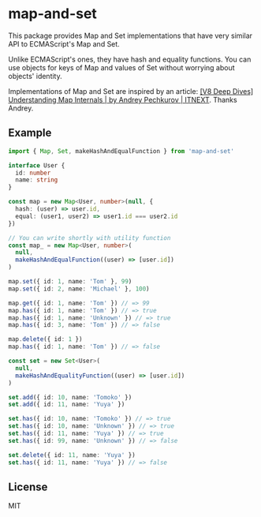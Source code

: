 # map-and-set

This package provides Map and Set implementations that have very similar API to ECMAScript's Map and Set.

Unlike ECMAScript's ones, they have hash and equality functions.
You can use objects for keys of Map and values of Set without worrying about objects' identity.

Implementations of Map and Set are inspired by an article: [\[V8 Deep Dives\] Understanding Map Internals \| by Andrey Pechkurov \| ITNEXT](https://itnext.io/v8-deep-dives-understanding-map-internals-45eb94a183df).
Thanks Andrey.

## Example

```typescript
import { Map, Set, makeHashAndEqualFunction } from 'map-and-set'

interface User {
  id: number
  name: string
}

const map = new Map<User, number>(null, {
  hash: (user) => user.id,
  equal: (user1, user2) => user1.id === user2.id
})

// You can write shortly with utility function
const map_ = new Map<User, number>(
  null,
  makeHashAndEqualFunction((user) => [user.id])
)

map.set({ id: 1, name: 'Tom' }, 99)
map.set({ id: 2, name: 'Michael' }, 100)

map.get({ id: 1, name: 'Tom' }) // => 99
map.has({ id: 1, name: 'Tom' }) // => true
map.has({ id: 1, name: 'Unknown' }) // => true
map.has({ id: 3, name: 'Tom' }) // => false

map.delete({ id: 1 })
map.has({ id: 1, name: 'Tom' }) // => false

const set = new Set<User>(
  null,
  makeHashAndEqualityFunction((user) => [user.id])
)

set.add({ id: 10, name: 'Tomoko' })
set.add({ id: 11, name: 'Yuya' })

set.has({ id: 10, name: 'Tomoko' }) // => true
set.has({ id: 10, name: 'Unknown' }) // => true
set.has({ id: 11, name: 'Yuya' }) // => true
set.has({ id: 99, name: 'Unknown' }) // => false

set.delete({ id: 11, name: 'Yuya' })
set.has({ id: 11, name: 'Yuya' }) // => false
```

## License

MIT
